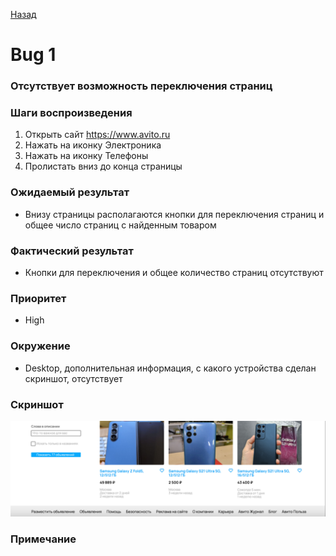 [Назад](../BUGS.md)

# Bug 1

### Отсутствует возможность переключения страниц 

### Шаги воспроизведения 

1. Открыть сайт https://www.avito.ru    
2. Нажать на иконку Электроника  
3. Нажать на иконку Телефоны  
4. Пролистать вниз до конца страницы  

### Ожидаемый результат
* Внизу страницы располагаются кнопки для переключения страниц и общее число страниц с найденным товаром   

### Фактический результат
* Кнопки для переключения и общее количество страниц отсутствуют  

### Приоритет
* High  

### Окружение
* Desktop, дополнительная информация, с какого устройства сделан скриншот, отсутствует  
### Скриншот
 ![bug-1](images/bug-1.png)    
### Примечание
